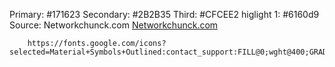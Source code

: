 Primary: #171623
Secondary: #2B2B35
Third: #CFCEE2
higlight 1: #6160d9
Source: Networkchunck.com
        [Networkchunck.com](https://networkchuck.com/)

        https://fonts.google.com/icons?selected=Material+Symbols+Outlined:contact_support:FILL@0;wght@400;GRAD@0;opsz@24&icon.query=support&icon.size=24&icon.color=%23CFCEE2
